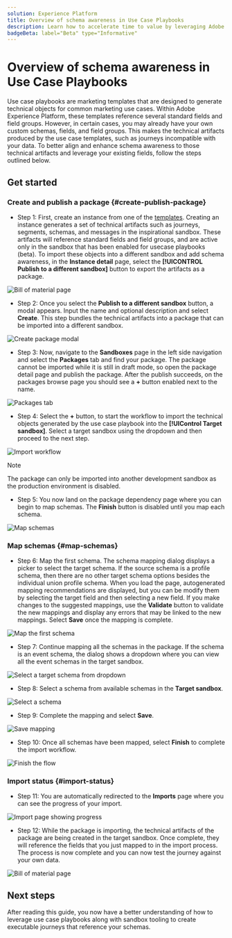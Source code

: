 ```yaml
---
solution: Experience Platform
title: Overview of schema awareness in Use Case Playbooks
description: Learn how to accelerate time to value by leveraging Adobe standard fields and field groups
badgeBeta: label="Beta" type="Informative"
---
```


# Overview of schema awareness in Use Case Playbooks

Use case playbooks are marketing templates that are designed to generate technical objects for common marketing use cases. Within Adobe Experience Platform, these templates reference several standard fields and field groups. However, in certain cases, you may already have your own custom schemas, fields, and field groups. This makes the technical artifacts produced by the use case templates, such as journeys incompatible with your data. To better align and enhance schema awareness to those technical artifacts and leverage your existing fields, follow the steps outlined below.

## Get started

### Create and publish a package {#create-publish-package}

* Step 1: First, create an instance from one of the [templates](../playbooks/create-share-reuse.md). Creating an instance generates a set of technical artifacts such as journeys, segments, schemas, and messages in the inspirational sandbox. These artifacts will reference standard fields and field groups, and are active only in the sandbox that has been enabled for usecase playbooks (beta). To import these objects into a different sandbox and add schema awareness, in the **Instance detail** page, select the **[!UICONTROL Publish to a different sandbox]** button to export the artifacts as a package.

![Bill of material page](/help/use-case-playbooks/assets/playbooks/data-awareness/bill-of-material.png)

* Step 2: Once you select the **Publish to a different sandbox** button, a modal appears. Input the name and optional description and select **Create**. This step bundles the technical artifacts into a package that can be imported into a different sandbox.

![Create package modal](/help/use-case-playbooks/assets/playbooks/data-awareness/create-package-modal.png)

* Step 3: Now, navigate to the **Sandboxes** page in the left side navigation and select the **Packages** tab and find your package. The package cannot be imported while it is still in draft mode, so open the package detail page and publish the package. After the publish succeeds, on the packages browse page you should see a **+** button enabled next to the name.

![Packages tab](/help/use-case-playbooks/assets/playbooks/data-awareness/packages.png)

* Step 4: Select the **+** button, to start the workflow to import the technical objects generated by the use case playbook into the **[!UIControl Target sandbox]**. Select a target sandbox using the dropdown and then proceed to the next step.

![Import workflow](/help/use-case-playbooks/assets/playbooks/data-awareness/import-package-import-settings.png)

>[!NOTE]
>
> The package can only be imported into another development sandbox as the production environment is disabled.

* Step 5: You now land on the package dependency page where you can begin to map schemas. The **Finish** button is disabled until you map each schema.

![Map schemas](/help/use-case-playbooks/assets/playbooks/data-awareness/import-package-view-dependencies.png)

### Map schemas {#map-schemas}

* Step 6: Map the first schema. The schema mapping dialog displays a picker to select the target schema. If the source schema is a profile schema, then there are no other target schema options besides the individual union profile schema. When you load the page, autogenerated mapping recommendations are displayed, but you can be modify them by selecting the target field and then selecting a new field. If you make changes to the suggested mappings, use the **Validate** button to validate the new mappings and display any errors that may be linked to the new mappings. Select **Save** once the mapping is complete.

![Map the first schema](/help/use-case-playbooks/assets/playbooks/data-awareness/map-to-existing-fields.png)

* Step 7: Continue mapping all the schemas in the package. If the schema is an event schema, the dialog shows a dropdown where you can view all the event schemas in the target sandbox.

![Select a target schema from dropdown](/help/use-case-playbooks/assets/playbooks/data-awareness/map-to-event-schema.png)

* Step 8: Select a schema from available schemas in the **Target sandbox**.

![Select a schema](/help/use-case-playbooks/assets/playbooks/data-awareness/map-to-available-schemas.png)

* Step 9: Complete the mapping and select **Save**.

![Save mapping](/help/use-case-playbooks/assets/playbooks/data-awareness/map-to-existing-modal.png)

* Step 10: Once all schemas have been mapped, select **Finish** to complete the import workflow.

![Finish the flow](/help/use-case-playbooks/assets/playbooks/data-awareness/complete-flow.png)

### Import status {#import-status}

* Step 11: You are automatically redirected to the **Imports** page where you can see the progress of your import.

![Import page showing progress](/help/use-case-playbooks/assets/playbooks/data-awareness/import-progress.png)

* Step 12: While the package is importing, the technical artifacts of the package are being created in the target sandbox. Once complete, they will reference the fields that you just mapped to in the import process. The process is now complete and you can now test the journey against your own data.

![Bill of material page](/help/use-case-playbooks/assets/playbooks/data-awareness/packages.png)

## Next steps

After reading this guide, you now have a better understanding of how to leverage use case playbooks along with sandbox tooling to create executable journeys that reference your schemas.